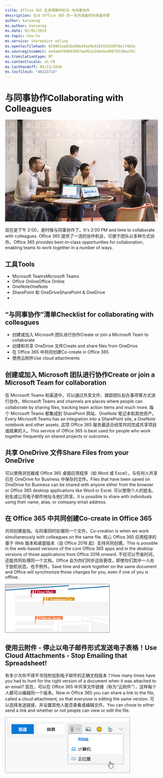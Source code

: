 ```yaml
---
title: Office 365 生命周期中的日-与同事协作
description: 在与 Office 365 的一天内准备好的快速步骤
author: karuanag
ms.author: karuanag
ms.date: 02/01/2019
ms.topic: how-to
ms.service: sharepoint online
ms.openlocfilehash: 029901ea81be9b649ee9e928591b929f8e1f462e
ms.sourcegitcommit: ee4aebf60893887ae95a1294a9ad8975539ea762
ms.translationtype: MT
ms.contentlocale: zh-CN
ms.lasthandoff: 09/23/2020
ms.locfileid: "48233714"
---
```

# <a name="collaborating-with-colleagues"></a><span data-ttu-id="13162-103">与同事协作</span><span class="sxs-lookup"><span data-stu-id="13162-103">Collaborating with Colleagues</span></span>

![“协作”视觉图像](media/ditl_collab.png)

<span data-ttu-id="13162-105">现在是下午 2:00，是时候与同事协作了。</span><span class="sxs-lookup"><span data-stu-id="13162-105">It's 2:00 PM and time to collaborate with colleagues.</span></span> <span data-ttu-id="13162-106">Office 365 提供了一流的协作机会，可便于团队以多种方式协作。</span><span class="sxs-lookup"><span data-stu-id="13162-106">Office 365 provides best-in-class opportunities for collaboration, enabling teams to work together in a number of ways.</span></span> 

## <a name="tools"></a><span data-ttu-id="13162-107">工具</span><span class="sxs-lookup"><span data-stu-id="13162-107">Tools</span></span>
- <span data-ttu-id="13162-108">Microsoft Teams</span><span class="sxs-lookup"><span data-stu-id="13162-108">Microsoft Teams</span></span>
- <span data-ttu-id="13162-109">Office Online</span><span class="sxs-lookup"><span data-stu-id="13162-109">Office Online</span></span>
- <span data-ttu-id="13162-110">OneNote</span><span class="sxs-lookup"><span data-stu-id="13162-110">OneNote</span></span>
- <span data-ttu-id="13162-111">SharePoint 和 OneDrive</span><span class="sxs-lookup"><span data-stu-id="13162-111">SharePoint & OneDrive</span></span>
- 
## <a name="checklist-for-collaborating-with-colleagues"></a><span data-ttu-id="13162-112">“与同事协作”清单</span><span class="sxs-lookup"><span data-stu-id="13162-112">Checklist for collaborating with colleagues</span></span>
- <span data-ttu-id="13162-113">创建或加入 Microsoft 团队进行协作</span><span class="sxs-lookup"><span data-stu-id="13162-113">Create or join a Microsoft Team to collaborate</span></span>
- <span data-ttu-id="13162-114">创建和共享 OneDrive 文件</span><span class="sxs-lookup"><span data-stu-id="13162-114">Create and share files from OneDrive</span></span> 
- <span data-ttu-id="13162-115">在 Office 365 中共同创建</span><span class="sxs-lookup"><span data-stu-id="13162-115">Co-create in Office 365</span></span> 
- <span data-ttu-id="13162-116">使用云附件</span><span class="sxs-lookup"><span data-stu-id="13162-116">Use cloud attachments</span></span>

## <a name="create-or-join-a-microsoft-team-for-collaboration"></a><span data-ttu-id="13162-117">创建或加入 Microsoft 团队进行协作</span><span class="sxs-lookup"><span data-stu-id="13162-117">Create or join a Microsoft Team for collaboration</span></span>

<span data-ttu-id="13162-118">在 Microsoft Teams 和渠道中，可以通过共享文件、跟踪团队拟办事项等方式进行协作。</span><span class="sxs-lookup"><span data-stu-id="13162-118">Microsoft Teams and channels are places where people can collaborate by sharing files, tracking team action items and much more.</span></span> <span data-ttu-id="13162-119">每个 Microsoft Teams 都集成到 SharePoint 网站、OneNote 笔记本和其他资产。</span><span class="sxs-lookup"><span data-stu-id="13162-119">Every Microsoft Teams has an integration into a SharePoint site, a OneNote notebook and other assets.</span></span> <span data-ttu-id="13162-120">这项 Office 365 服务最适合经常共同完成共享项目或结果的人。</span><span class="sxs-lookup"><span data-stu-id="13162-120">This service of Office 365 is best used for people who work together frequently on shared projects or outcomes.</span></span> 

## <a name="share-files-from-your-onedrive"></a><span data-ttu-id="13162-121">共享 OneDrive 文件</span><span class="sxs-lookup"><span data-stu-id="13162-121">Share Files from your OneDrive</span></span>
<span data-ttu-id="13162-122">可以使用浏览器或 Office 365 桌面应用程序（如 Word 或 Excel），与任何人共享已在 OneDrive for Business 中保存的文件。</span><span class="sxs-lookup"><span data-stu-id="13162-122">Files that have been saved on OneDrive for Business can be shared with anyone either from the browser or Office 365 desktop applications like Word or Excel.</span></span> <span data-ttu-id="13162-123">可以使用个人的姓名、别名或公司电子邮件地址与他们共享。</span><span class="sxs-lookup"><span data-stu-id="13162-123">It is possible to share with individuals using their name, alias, or company email address.</span></span> 

## <a name="co-create-in-office-365"></a><span data-ttu-id="13162-124">在 Office 365 中共同创建</span><span class="sxs-lookup"><span data-stu-id="13162-124">Co-create in Office 365</span></span>
<span data-ttu-id="13162-125">共同创建是指，与同事同时处理同一个文件。</span><span class="sxs-lookup"><span data-stu-id="13162-125">Co-creation is when we work simultaneously with colleagues on the same file.</span></span> <span data-ttu-id="13162-126">核心 Office 365 应用程序的基于 Web 版本和桌面版本（自 Office 2016 起）支持共同创建。</span><span class="sxs-lookup"><span data-stu-id="13162-126">This is possible in the web-based versions of the core Office 365 apps and in the desktop versions of those applications from Office 2016 onward.</span></span>  <span data-ttu-id="13162-127">不仅可以节省时间，还能共同处理同一个文档，Office 会为你们同步这些更改，即使你们其中一人处于脱机状态，也不例外。</span><span class="sxs-lookup"><span data-stu-id="13162-127">Save time and work together on the same document and Office will synchronize those changes for you, even if one of you is offline.</span></span> 

![在 Word 中共同创作](media/ditl_coauth.png)

## <a name="use-cloud-attachments---stop-emailing-that-spreadsheet"></a><span data-ttu-id="13162-129">使用云附件 - 停止以电子邮件形式发送电子表格！</span><span class="sxs-lookup"><span data-stu-id="13162-129">Use Cloud Attachments - Stop Emailing that Spreadsheet!</span></span>
<span data-ttu-id="13162-130">有多少次你不得不寻找附加到电子邮件的正确文档版本？</span><span class="sxs-lookup"><span data-stu-id="13162-130">How many times have you had to hunt for the right version of a document when it was attached to an email?</span></span> <span data-ttu-id="13162-131">现在，可以在 Office 365 中共享文件链接（称为“云附件”），这样每个人都可以编辑同一个版本。</span><span class="sxs-lookup"><span data-stu-id="13162-131">Now in Office 365 you can share a link to the file, called a cloud attachment, so that everyone is editing the same version.</span></span>  <span data-ttu-id="13162-132">可以选择发送链接，并设置其他人能否查看或编辑文件。</span><span class="sxs-lookup"><span data-stu-id="13162-132">You can chose to either send a link and whether or not people can view or edit the file.</span></span> 

![云附件](media/ditl_cloudattach.png)

